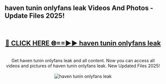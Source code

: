 <h2>haven tunin onlyfans leak Videos And Photos - Update Files 2025!</h2>
<br>
<div align="center">
<h2><a href="https://linkcuts.com/hfmhzwbr" rel="nofollow">🔴 CLICK HERE 🌐==►► haven tunin onlyfans leak</a></h2>
<br>
Get haven tunin onlyfans leak and all content. Now you can access all videos and pictures of haven tunin onlyfans leak. New Updated Files 2025!
<br>
<br>
<a href="https://linkcuts.com/hfmhzwbr" rel="nofollow" data-target="animated-image.originalLink"><img src="https://i.ibb.co.com/WyWwxjT/player-gif2.gif" alt="haven tunin onlyfans leak" style="max-width: 100%; display: inline-block;" data-target="animated-image.originalImage"></a>
</div>
<br>